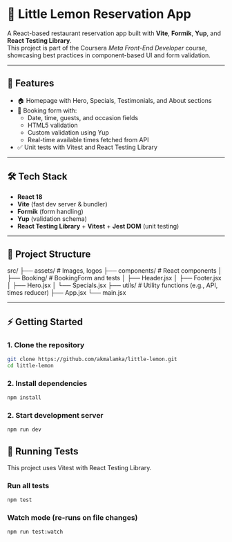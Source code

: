 # 🍋 Little Lemon Reservation App

A React-based restaurant reservation app built with **Vite**, **Formik**, **Yup**, and **React Testing Library**.  
This project is part of the Coursera *Meta Front-End Developer* course, showcasing best practices in component-based UI and form validation.

---

## 🚀 Features
- 🏠 Homepage with Hero, Specials, Testimonials, and About sections
- 📅 Booking form with:
  - Date, time, guests, and occasion fields
  - HTML5 validation
  - Custom validation using Yup
  - Real-time available times fetched from API
- ✅ Unit tests with Vitest and React Testing Library

---

## 🛠️ Tech Stack
- **React 18**
- **Vite** (fast dev server & bundler)
- **Formik** (form handling)
- **Yup** (validation schema)
- **React Testing Library** + **Vitest** + **Jest DOM** (unit testing)

---

## 📂 Project Structure
src/
├── assets/ # Images, logos
├── components/ # React components
│ ├── Booking/ # BookingForm and tests
│ ├── Header.jsx
│ ├── Footer.jsx
│ ├── Hero.jsx
│ └── Specials.jsx
├── utils/ # Utility functions (e.g., API, times reducer)
├── App.jsx
└── main.jsx


---

## ⚡ Getting Started

### 1. Clone the repository
```bash
git clone https://github.com/akmalamka/little-lemon.git
cd little-lemon
```

### 2. Install dependencies
```bash
npm install
```

### 2. Start development server
```bash
npm run dev
```

## 🧪 Running Tests

This project uses Vitest with React Testing Library.

### Run all tests
```bash
npm test
```

### Watch mode (re-runs on file changes)
```bash
npm run test:watch
```